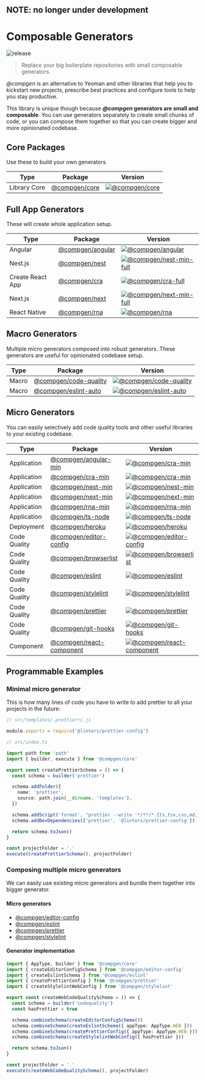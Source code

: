 ## NOTE: no longer under development

# Composable Generators

![release](https://github.com/developer239/compgen/workflows/release/badge.svg)

> Replace your big boilerplate repositories with small composable generators.

_@compgen_ is an alternative to Yeoman and other libraries that help you to kickstart new projects, prescribe best practices and configure tools to help you stay productive.

This library is unique though because **_@compgen_ generators are small and composable**. You can use generators separately to create small chunks of code, or you can compose them together so that you can create bigger and more opinionated codebase.

## Core Packages

Use these to build your own generators.

| Type         | Package                             | Version                                  |
| ------------ | ----------------------------------- | ---------------------------------------- |
| Library Core | [@compgen/core](packages/core/core) | [![@compgen/core][core-badge]][core-npm] |

## Full App Generators

These will create whole application setup.

| Type             | Package                                               | Version                                                     |
| ---------------- | ----------------------------------------------------- | ----------------------------------------------------------- |
| Angular          | [@compgen/angular](packages/macro-generators/angular) | [![@compgen/angular][angular-badge]][angular-npm]           |
| Nest.js          | [@compgen/nest](packages/macro-generators/nest)       | [![@compgen/nest-min-full][nest-full-badge]][nest-full-npm] |
| Create React App | [@compgen/cra](packages/macro-generators/cra)         | [![@compgen/cra-full][cra-full-badge]][cra-full-npm]        |
| Next.js          | [@compgen/next](packages/macro-generators/next)       | [![@compgen/next-min-full][next-full-badge]][next-full-npm] |
| React Native     | [@compgen/rna](packages/macro-generators/rna)         | [![@compgen/rna][rna-badge]][rna-npm]                       |

## Macro Generators

Multiple micro generators composed into robust generators. These generators are useful for opinionated codebase setup.

| Type  | Package                                                         | Version                                                       |
| ----- | --------------------------------------------------------------- | ------------------------------------------------------------- |
| Macro | [@compgen/code-quality](packages/macro-generators/code-quality) | [![@compgen/code-quality][cc-badge]][cc-npm]                  |
| Macro | [@compgen/eslint-auto](packages/macro-generators/eslint-auto)   | [![@compgen/eslint-auto][eslint-auto-badge]][eslint-auto-npm] |

## Micro Generators

You can easily selectively add code quality tools and other useful libraries to your existing codebase.

| Type         | Package                                                               | Version                                                                   |
| ------------ | --------------------------------------------------------------------- | ------------------------------------------------------------------------- |
| Application  | [@compgen/angular-min](packages/micro-generators/angular-min)         | [![@compgen/cra-min][angular-min-badge]][angular-min-npm]                 |
| Application  | [@compgen/cra-min](packages/micro-generators/cra-min)                 | [![@compgen/cra-min][cra-badge]][cra-npm]                                 |
| Application  | [@compgen/nest-min](packages/micro-generators/nest-min)               | [![@compgen/nest-min][nest-badge]][nest-npm]                              |
| Application  | [@compgen/next-min](packages/micro-generators/next-min)               | [![@compgen/next-min][next-badge]][next-npm]                              |
| Application  | [@compgen/rna-min](packages/micro-generators/rna-min)                 | [![@compgen/rna-min][rna-min-badge]][rna-min-npm]                         |
| Application  | [@compgen/ts-node](packages/micro-generators/ts-node)                 | [![@compgen/ts-node][tsnode-badge]][tsnode-npm]                           |
| Deployment   | [@compgen/heroku](packages/micro-generators/heroku)                   | [![@compgen/heroku][he-badge]][he-npm]                                    |
| Code Quality | [@compgen/editor-config](packages/micro-generators/editor-config)     | [![@compgen/editor-config][ef-badge]][ef-npm]                             |
| Code Quality | [@compgen/browserlist](packages/micro-generators/browserlist)         | [![@compgen/browserlist][bl-badge]][bl-npm]                               |
| Code Quality | [@compgen/eslint](packages/micro-generators/eslint)                   | [![@compgen/eslint][es-badge]][es-npm]                                    |
| Code Quality | [@compgen/stylelint](packages/micro-generators/stylelint)             | [![@compgen/stylelint][stylelint-badge]][stylelint-npm]                   |
| Code Quality | [@compgen/prettier](packages/micro-generators/prettier)               | [![@compgen/prettier][prettier-badge]][prettier-npm]                      |
| Code Quality | [@compgen/git-hooks](packages/micro-generators/git-hooks)             | [![@compgen/git-hooks][gh-badge]][gh-npm]                                 |
| Component    | [@compgen/react-component](packages/micro-generators/react-component) | [![@compgen/react-component][react-component-badge]][react-component-npm] |

## Programmable Examples

### Minimal micro generator

This is how many lines of code you have to write to add prettier to all your projects in the future:

```js
// src/templates/.prettierrc.js

module.exports = require('@linters/prettier-config')
```

```ts
// src/index.ts

import path from 'path'
import { builder, execute } from '@compgen/core'

export const createPrettierSchema = () => {
  const schema = builder('prettier')

  schema.addFolder({
    name: 'prettier',
    source: path.join(__dirname, 'templates'),
  })

  schema.addScript('format', "prettier --write '*/**/*.{ts,tsx,css,md,json}'")
  schema.addDevDependencies(['prettier', '@linters/prettier-config'])

  return schema.toJson()
}

const projectFolder = '.'
execute(createPrettierSchema(), projectFolder)
```

### Composing multiple micro generators

We can easily use existing micro generators and bundle them together into bigger generator.

#### Micro generators

- [@compgen/editor-config](/packages/micro-generators/editor-config)
- [@compgen/eslint](/packages/micro-generators/eslint)
- [@compgen/prettier](/packages/micro-generators/prettier)
- [@compgen/stylelint](/packages/micro-generators/stylelint)

#### Generator implementation

```ts
import { AppType, builder } from '@compgen/core'
import { createEditorConfigSchema } from '@compgen/editor-config'
import { createEslintSchema } from '@compgen/eslint'
import { createPrettierConfig } from '@compgen/prettier'
import { createStylelintWebConfig } from '@compgen/stylelint'

export const createWebCodeQualitySchema = () => {
  const schema = builder('codequality')
  const hasPrettier = true

  schema.combineSchema(createEditorConfigSchema())
  schema.combineSchema(createEslintSchema({ appType: AppType.WEB }))
  schema.combineSchema(createPrettierConfig({ appType: AppType.WEB }))
  schema.combineSchema(createStylelintWebConfig({ hasPrettier }))

  return schema.toJson()
}

const projectFolder = '.'
execute(createWebCodeQualitySchema(), projectFolder)
```

[angular-min-badge]: https://badge.fury.io/js/%40compgen%2Fangular-min.svg
[angular-min-npm]: https://badge.fury.io/js/%40compgen%2Fangular-min
[core-badge]: https://badge.fury.io/js/%40compgen%2Fcore.svg
[core-npm]: https://badge.fury.io/js/%40compgen%2Fcore
[cc-badge]: https://badge.fury.io/js/%40compgen%2Fcode-quality.svg
[cc-npm]: https://badge.fury.io/js/%40compgen%2Fcode-quality
[eslint-auto-badge]: https://badge.fury.io/js/%40compgen%2Feslint-auto.svg
[eslint-auto-npm]: https://badge.fury.io/js/%40compgen%2Feslint-auto
[bl-badge]: https://badge.fury.io/js/%40compgen%2Fbrowserlist.svg
[bl-npm]: https://badge.fury.io/js/%40compgen%2Fbrowserlist
[cra-badge]: https://badge.fury.io/js/%40compgen%2Fcra-min.svg
[cra-npm]: https://badge.fury.io/js/%40compgen%2Fcra-min
[ef-badge]: https://badge.fury.io/js/%40compgen%2Feditor-config.svg
[ef-npm]: https://badge.fury.io/js/%40compgen%2Feditor-config
[es-badge]: https://badge.fury.io/js/%40compgen%2Feslint.svg
[es-npm]: https://badge.fury.io/js/%40compgen%2Feslint
[gh-badge]: https://badge.fury.io/js/%40compgen%2Fgit-hooks.svg
[gh-npm]: https://badge.fury.io/js/%40compgen%2Fgit-hooks
[he-badge]: https://badge.fury.io/js/%40compgen%2Fheroku.svg
[he-npm]: https://badge.fury.io/js/%40compgen%2Fheroku
[nest-badge]: https://badge.fury.io/js/%40compgen%2Fnest-min.svg
[nest-npm]: https://badge.fury.io/js/%40compgen%2Fnest-min
[next-badge]: https://badge.fury.io/js/%40compgen%2Fnext-min.svg
[next-npm]: https://badge.fury.io/js/%40compgen%2Fnext-min
[rna-badge]: https://badge.fury.io/js/%40compgen%2Frna.svg
[rna-npm]: https://badge.fury.io/js/%40compgen%2Frna
[prettier-badge]: https://badge.fury.io/js/%40compgen%2Fprettier.svg
[prettier-npm]: https://badge.fury.io/js/%40compgen%2Fprettier
[rna-min-badge]: https://badge.fury.io/js/%40compgen%2Frna-min.svg
[rna-min-npm]: https://badge.fury.io/js/%40compgen%2Frna-min
[stylelint-badge]: https://badge.fury.io/js/%40compgen%2Fstylelint.svg
[stylelint-npm]: https://badge.fury.io/js/%40compgen%2Fstylelint
[tsnode-badge]: https://badge.fury.io/js/%40compgen%2Fts-node.svg
[tsnode-npm]: https://badge.fury.io/js/%40compgen%2Fts-node
[cra-full-badge]: https://badge.fury.io/js/%40compgen%2Fcra.svg
[cra-full-npm]: https://badge.fury.io/js/%40compgen%2Fcra
[nest-full-badge]: https://badge.fury.io/js/%40compgen%2Fnest.svg
[nest-full-npm]: https://badge.fury.io/js/%40compgen%2Fnest
[next-full-badge]: https://badge.fury.io/js/%40compgen%2Fnext.svg
[next-full-npm]: https://badge.fury.io/js/%40compgen%2Fnext
[angular-badge]: https://badge.fury.io/js/%40compgen%2Fangular.svg
[angular-npm]: https://badge.fury.io/js/%40compgen%2Fangular
[react-component-badge]: https://badge.fury.io/js/%40compgen%2Freact-component.svg
[react-component-npm]: https://badge.fury.io/js/%40compgen%2Freact-component
